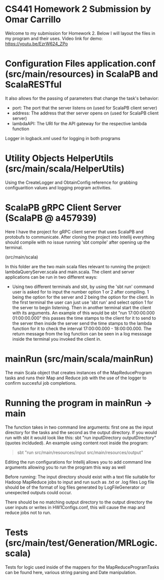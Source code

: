 # CS441 Homework 2 Submission by Omar Carrillo
Welcome to my submission for Homework 2. Below I will layout the files in my program and their uses. Video link for demo: https://youtu.be/EzrW624_ZPo


# Configuration Files application.conf (src/main/resources) in ScalaPB and ScalaRESTful
It also allows for the passing of parameters that change the task's behavior:
- port: The port that the server listens on (used for ScalaPB client server)
- address: The address that ther server opens on (used for ScalaPB client server)
- lambdaAPI: The URI for the API gateway for the respective lambda function 

Logger in logback.xml used for logging in both programs

# Utility Objects HelperUtils (src/main/scala/HelperUtils)
Using the CreateLogger and ObtainConfig reference for grabbing configuarition values and logging program activities.



# ScalaPB gRPC Client Server (ScalaPB @ a457939)
Here I have the project for gRPC client server that uses ScalaPB and protobufs to communicate.
After cloning the project into Intellij everything should compile with no issue running 'sbt compile' after opening up the terminal.

(src/main/scala)

In this folder are the two main scala files relevant to running the project: lambdaQueryServer.scala and main.scala.
The client and server applications can be run in two different ways:
- Using two different terminals and sbt, by using the 'sbt run' command user is asked for to input the number option 1 or 2 after compiling. 1 being the option for the   server and 2 being the option for the client. In the first terminal the user can just use 'sbt run' and select option 1 for the server to begin listening. Then in       another terminal start the client with its arguments. An example of this would be sbt "run 17:00:00.000 01:00:00.000" this passes the time stamps to the client for it   to send to the server then inside the server send the time stamps to the lambda function for it to check the interval 17:00:00.000 - 18:00:00.000. The return message   from the log function can be seen in a log messsage inside the terminal you invoked the client in.


# mainRun (src/main/scala/mainRun)
The main Scala object that creates instances of the MapReduceProgram tasks and runs their Map and Reduce job with the use of the logger to confirm succesful job completions.

# Running the program in mainRun -> main
The function takes in two command line arguments: first one as the input directory for the tasks and the second as the output directory.
If you would run with sbt it would look like this: sbt "run inputDirectory outputDirectory" (quotes inclduded). An example using content root inside the program:
> sbt "run src/main/resources/input src/main/resources/output"

Editing the run configurations for Intellij allows you to add command line arguments allowing you to run the program this way as well

Before running:
The input directory should exist with a text file suitable for Hadoop MapReduce jobs to input and run such as .txt or .log files
Log file should be of the format of log files generated by LogFileGenerator or unexpected outputs could occur.

There should be no matching output directory to the output directory the user inputs or writes in HW1Configs.conf, this will cause the map and reduce jobs not to run.

# Tests (src/main/test/Generation/MRLogic.scala)
Tests for logic used inside of the mappers for the MapReduceProgramTasks can be found here, various string parsing and Date manipulation. 

